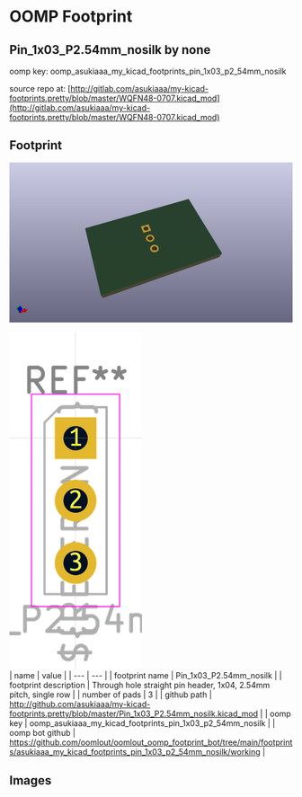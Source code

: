 # OOMP Footprint  
## Pin_1x03_P2.54mm_nosilk  by none  
  
oomp key: oomp_asukiaaa_my_kicad_footprints_pin_1x03_p2_54mm_nosilk  
  
source repo at: [http://gitlab.com/asukiaaa/my-kicad-footprints.pretty/blob/master/WQFN48-0707.kicad_mod](http://gitlab.com/asukiaaa/my-kicad-footprints.pretty/blob/master/WQFN48-0707.kicad_mod)  
## Footprint  
  
[![working_kicad_pcb_3d.png](working_kicad_pcb_3d_600.png)](working_kicad_pcb_3d.png)  
  
[![working.png](working_600.png)](working.png)  
| name | value | 
| --- | --- | 
| footprint name | Pin_1x03_P2.54mm_nosilk | 
| footprint description | Through hole straight pin header, 1x04, 2.54mm pitch, single row | 
| number of pads | 3 | 
| github path | http://github.com/asukiaaa/my-kicad-footprints.pretty/blob/master/Pin_1x03_P2.54mm_nosilk.kicad_mod | 
| oomp key | oomp_asukiaaa_my_kicad_footprints_pin_1x03_p2_54mm_nosilk | 
| oomp bot github | https://github.com/oomlout/oomlout_oomp_footprint_bot/tree/main/footprints/asukiaaa_my_kicad_footprints_pin_1x03_p2_54mm_nosilk/working | 
## Images  
